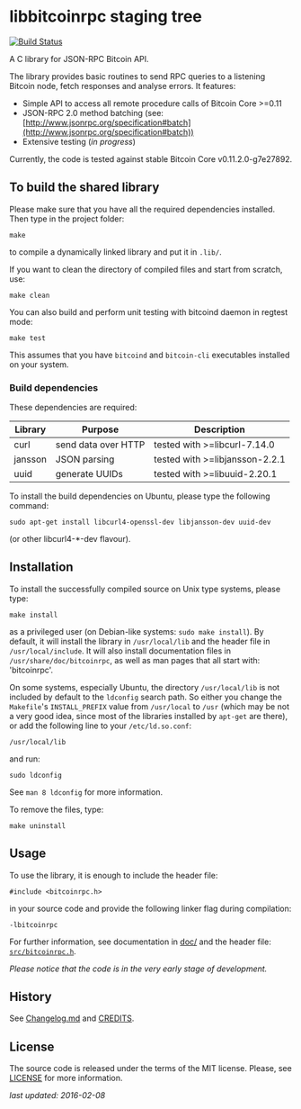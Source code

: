 # libbitcoinrpc staging tree

[![Build Status](https://travis-ci.org/bitcoinrpc/libbitcoinrpc.svg?branch=master)](https://travis-ci.org/bitcoinrpc/libbitcoinrpc)

A C library for JSON-RPC Bitcoin API.

The library provides basic routines to send RPC queries to a listening
Bitcoin node, fetch responses and analyse errors.  It features:

* Simple API to access all remote procedure calls of Bitcoin Core >=0.11
* JSON-RPC 2.0 method batching (see: [http://www.jsonrpc.org/specification#batch](http://www.jsonrpc.org/specification#batch))
* Extensive testing (*in progress*)

Currently, the code is tested against stable Bitcoin Core v0.11.2.0-g7e27892.


## To build the shared library

Please make sure that you have all the required dependencies installed.
Then type in the project folder:

    make

to compile a dynamically linked library and put it in `.lib/`.

If you want to clean the directory of compiled files and start from scratch,
use:

    make clean  

You can also build and perform unit testing with bitcoind daemon in regtest
mode:

    make test

This assumes that you have `bitcoind` and `bitcoin-cli` executables
installed on your system.


### Build dependencies

These dependencies are required:

 Library     | Purpose             | Description
 ------------|---------------------|-----------------------------------------
  curl       | send data over HTTP | tested with >=libcurl-7.14.0
  jansson    | JSON parsing        | tested with >=libjansson-2.2.1
  uuid       | generate UUIDs      | tested with >=libuuid-2.20.1

To install the build dependencies on Ubuntu, please type the following
command:

    sudo apt-get install libcurl4-openssl-dev libjansson-dev uuid-dev

(or other libcurl4-\*-dev flavour).


## Installation

To install the successfully compiled source on Unix type systems, please type:

    make install

as a privileged user  (on Debian-like systems: `sudo make install`).
By default, it will install the library in `/usr/local/lib` and the header
file in `/usr/local/include`.  It will also install documentation files in
`/usr/share/doc/bitcoinrpc`, as well as man pages that all start with:
'bitcoinrpc'.

On some systems, especially Ubuntu, the directory `/usr/local/lib` is not
included by default to the `ldconfig` search path.  So either you change
the `Makefile`'s `INSTALL_PREFIX` value from `/usr/local` to `/usr`
(which may be not a very good idea, since most of the libraries installed by
`apt-get` are there), or add the following line to your `/etc/ld.so.conf`:

    /usr/local/lib

and run:

    sudo ldconfig

See `man 8 ldconfig` for more information.

To remove the files, type:

    make uninstall


## Usage

To use the library, it is enough to include the header file:

    #include <bitcoinrpc.h>

in your source code and provide the following linker flag during compilation:

    -lbitcoinrpc

For further information, see documentation in [doc/](./doc/README.md)
and the header file: [`src/bitcoinrpc.h`](./src/bitcoinrpc.h).

*Please notice that the code is in the very early stage of development.*


## History

See [Changelog.md](./Changelog.md) and [CREDITS](./CREDITS).


## License

The source code is released under the terms of the MIT license.  Please, see
[LICENSE](./LICENSE) for more information.


*last updated: 2016-02-08*

